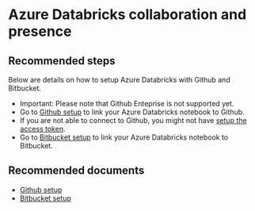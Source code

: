 <properties
	pageTitle="Databricks collaboration and presence"
	description="Databricks collaboration and presence"
	service="microsoft.databricks"
	resource="workspaces"
	authors="mspreshah"
	displayOrder="9"
	selfHelpType="resource"
	supportTopicIds="32612188"
	resourceTags=""
	productPesIds="16432"
	cloudEnvironments="public"
	articleId="385d1c82-1018-4195-a6db-d289f75f0ce9"
/>

# Azure Databricks collaboration and presence

## **Recommended steps**

Below are details on how to setup Azure Databricks with Github and Bitbucket.

* Important: Please note that Github Enteprise is not supported yet. 
* Go to [Github setup](https://docs.azuredatabricks.net/user-guide/notebooks/github-version-control.html) to link your Azure Databricks notebook to Github.  
* If you are not able to connect to Github, you might not have [setup the access token](https://docs.databricks.com/user-guide/notebooks/github-version-control.html#get-an-access-token).  
* Go to [Bitbucket setup](https://docs.azuredatabricks.net/user-guide/notebooks/bitbucket-cloud-version-control.html) to link your Azure Databricks notebook to Bitbucket.  

## **Recommended documents**
* [Github setup](https://docs.azuredatabricks.net/user-guide/notebooks/github-version-control.html)  
* [Bitbucket setup](https://docs.azuredatabricks.net/user-guide/notebooks/bitbucket-cloud-version-control.html)

